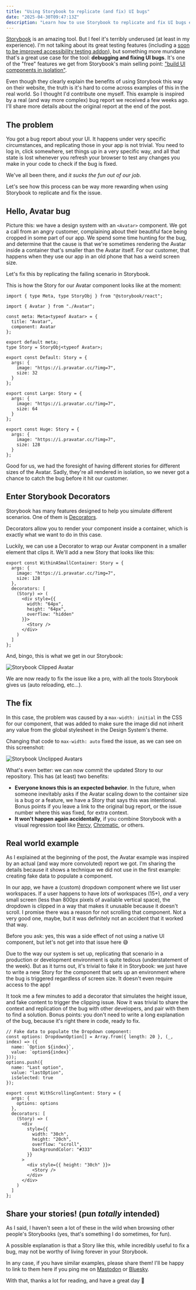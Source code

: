 ```yaml
---
title: "Using Storybook to replicate (and fix) UI bugs"
date: "2025-04-30T09:47:13Z"
description: "Learn how to use Storybook to replicate and fix UI bugs efficiently by simulating real-world scenarios, leveraging decorators, and creating reusable stories for debugging and collaboration."
---
```


[Storybook](https://storybook.js.org) is an amazing tool. But I feel it's terribly underused (at least in my experience). I'm not talking about its great testing features (including a [soon to be improved accessibility testing addon](https://storybook.js.org/blog/preview-the-new-accessibility-addon/)), but something more mundane that's a great use case for the tool: **debugging and fixing UI bugs**. It's one of the "free" features we get from Storybook's main selling point: ["build UI components in isolation"](https://storybook.js.org/docs/get-started/why-storybook).

Even though they clearly explain the benefits of using Storybook this way on their website, the truth is it's hard to come across examples of this in the real world. So I thought I'd contribute one myself. This example is inspired by a real (and way more complex) bug report we received a few weeks ago. I'll share more details about the original report at the end of the post.

## The problem

You got a bug report about your UI. It happens under very specific circumstances, and replicating those in your app is not trivial. You need to log in, click somewhere, set things up in a very specific way, and all that state is lost whenever you refresh your browser to test any changes you make in your code to check if the bug is fixed.

We've all been there, and _it sucks the fun out of our job_.

Let's see how this process can be way more rewarding when using Storybook to replicate and fix the issue.

## Hello, Avatar bug

Picture this: we have a design system with an `<Avatar>` component. We got a call from an angry customer, complaining about their beautiful face being cropped in some part of our app. We spend some time hunting for the bug, and determine that the cause is that we're sometimes rendering the Avatar inside a container that's smaller than the Avatar itself. For our customer, that happens when they use our app in an old phone that has a weird screen size.

Let's fix this by replicating the failing scenario in Storybook.

This is how the Story for our Avatar component looks like at the moment:

```tsx
import { type Meta, type StoryObj } from "@storybook/react";

import { Avatar } from "./Avatar";

const meta: Meta<typeof Avatar> = {
  title: "Avatar",
  component: Avatar
};

export default meta;
type Story = StoryObj<typeof Avatar>;

export const Default: Story = {
  args: {
    image: "https://i.pravatar.cc/?img=7",
    size: 32
  }
};

export const Large: Story = {
  args: {
    image: "https://i.pravatar.cc/?img=7",
    size: 64
  }
};

export const Huge: Story = {
  args: {
    image: "https://i.pravatar.cc/?img=7",
    size: 128
  }
};
```

Good for us, we had the foresight of having different stories for different sizes of the Avatar. Sadly, they're all rendered in isolation, so we never got a chance to catch the bug before it hit our customer.

## Enter Storybook Decorators

Storybook has many features designed to help you simulate different scenarios. One of them is [Decorators](https://storybook.js.org/docs/writing-stories/decorators).

Decorators allow you to render your component inside a container, which is exactly what we want to do in this case.

Luckily, we can use a Decorator to wrap our Avatar component in a smaller element that clips it. We'll add a new Story that looks like this:

```tsx
export const WithinASmallContainer: Story = {
  args: {
    image: "https://i.pravatar.cc/?img=7",
    size: 128
  },
  decorators: [
    (Story) => (
      <div style={{
        width: "64px",
        height: "64px",
        overflow: "hidden"
      }}>
        <Story />
      </div>
    )
  ]
};
```

And, bingo, this is what we get in our Storybook:

![Storybook Clipped Avatar](@images/storybook-clipped-avatars.png)

We are now ready to fix the issue like a pro, with all the tools Storybook gives us (auto reloading, etc…).

## The fix

In this case, the problem was caused by a `max-width: initial` in the CSS for our component, that was added to make sure the image did not inherit any value from the global stylesheet in the Design System's theme.

Changing that code to `max-width: auto` fixed the issue, as we can see on this screenshot:

![Storybook Unclipped Avatars](@images/storybook-nonclipped-avatars.png)

What's even better: we can now commit the updated Story to our repository. This has (at least) two benefits:

- **Everyone knows this is an expected behavior**. In the future, when someone inevitably asks if the Avatar scaling down to the container size is a bug or a feature, we have a Story that says this was intentional. Bonus points if you leave a link to the original bug report, or the issue number where this was fixed, for extra context.
- **It won't happen again accidentally**, if you combine Storybook with a visual regression tool like [Percy](https://percy.io), [Chromatic](https://www.chromatic.com), or others.

## Real world example

As I explained at the beginning of the post, the Avatar example was inspired by an actual (and way more convoluted) report we got. I'm sharing the details because it shows a technique we did not use in the first example: creating fake data to populate a component.

In our app, we have a (custom) dropdown component where we list user workspaces. If a user happens to have *lots* of workspaces (15+), *and* a very small screen (less than 800px pixels of available vertical space), the dropdown is clipped in a way that makes it unusable because it doesn't scroll. I promise there was a reason for not scrolling that component. Not a very good one, maybe, but it was definitely not an accident that it worked that way.

<aside>
Before you ask: yes, this was a side effect of not using a native UI component, but let's not get into that issue here 😅
</aside>

Due to the way our system is set up, replicating that scenario in a production or development environment is quite tedious (understatement of the week). But as it turns out, it's trivial to fake it in Storybook: we just have to write a new Story for the component that sets up an environment where the bug is triggered regardless of screen size. It doesn't even require access to the app!

It took me a few minutes to add a decorator that simulates the height issue, and fake content to trigger the clipping issue. Now it was trivial to share the context and replication of the bug with other developers, and pair with them to find a solution. Bonus points: you don't need to write a long explanation of the bug, because it's right there in code, ready to fix.

```tsx
// Fake data to populate the Dropdown component:
const options: DropdownOption[] = Array.from({ length: 20 }, (_, index) => ({
  name: `Option ${index}`,
  value: `option${index}`
}));
options.push({
  name: "Last option",
  value: "lastOption",
  isSelected: true
});

export const WithScrollingContent: Story = {
  args: {
    options: options
  },
  decorators: [
    (Story) => (
      <div
        style={{
          width: "30ch",
          height: "20ch",
          overflow: "scroll",
          backgroundColor: "#333"
        }}
      >
        <div style={{ height: "30ch" }}>
          <Story />
        </div>
      </div>
    )
  ]
};
```

## Share your stories! (pun _totally_ intended)

As I said, I haven't seen a lot of these in the wild when browsing other people's Storybooks (yes, that's something I do sometimes, for fun).

A possible explanation is that a Story like this, while incredibly useful to fix a bug, may not be worthy of living forever in your Storybook.

In any case, if you have similar examples, please share them! I'll be happy to link to them here if you ping me on [Mastodon](https://mastodon.online/@bomberstudios) or [Bluesky](https://bsky.app/profile/bomberstudios.com).

With that, thanks a lot for reading, and have a great day 🦄
